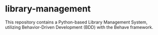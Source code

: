 # library-management
This repository contains a Python-based Library Management System, utilizing Behavior-Driven Development (BDD) with the Behave framework. 
